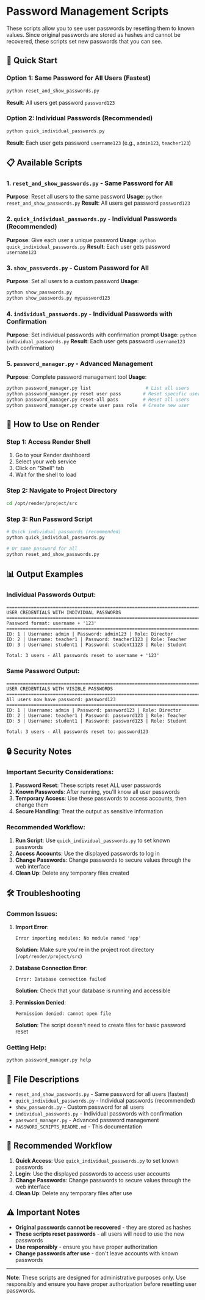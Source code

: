 # Password Management Scripts

These scripts allow you to see user passwords by resetting them to known values. Since original passwords are stored as hashes and cannot be recovered, these scripts set new passwords that you can see.

## 🚀 Quick Start

### Option 1: Same Password for All Users (Fastest)
```bash
python reset_and_show_passwords.py
```
**Result**: All users get password `password123`

### Option 2: Individual Passwords (Recommended)
```bash
python quick_individual_passwords.py
```
**Result**: Each user gets password `username123` (e.g., `admin123`, `teacher123`)

## 📋 Available Scripts

### 1. `reset_and_show_passwords.py` - Same Password for All
**Purpose**: Reset all users to the same password
**Usage**: `python reset_and_show_passwords.py`
**Result**: All users get password `password123`

### 2. `quick_individual_passwords.py` - Individual Passwords (Recommended)
**Purpose**: Give each user a unique password
**Usage**: `python quick_individual_passwords.py`
**Result**: Each user gets password `username123`

### 3. `show_passwords.py` - Custom Password for All
**Purpose**: Set all users to a custom password
**Usage**: 
```bash
python show_passwords.py
python show_passwords.py mypassword123
```

### 4. `individual_passwords.py` - Individual Passwords with Confirmation
**Purpose**: Set individual passwords with confirmation prompt
**Usage**: `python individual_passwords.py`
**Result**: Each user gets password `username123` (with confirmation)

### 5. `password_manager.py` - Advanced Management
**Purpose**: Complete password management tool
**Usage**:
```bash
python password_manager.py list                    # List all users
python password_manager.py reset user pass        # Reset specific user
python password_manager.py reset-all pass         # Reset all users
python password_manager.py create user pass role  # Create new user
```

## 🔧 How to Use on Render

### Step 1: Access Render Shell
1. Go to your Render dashboard
2. Select your web service
3. Click on "Shell" tab
4. Wait for the shell to load

### Step 2: Navigate to Project Directory
```bash
cd /opt/render/project/src
```

### Step 3: Run Password Script
```bash
# Quick individual passwords (recommended)
python quick_individual_passwords.py

# Or same password for all
python reset_and_show_passwords.py
```

## 📊 Output Examples

### Individual Passwords Output:
```
================================================================================
USER CREDENTIALS WITH INDIVIDUAL PASSWORDS
================================================================================
Password format: username + '123'
================================================================================
ID: 1 | Username: admin | Password: admin123 | Role: Director
ID: 2 | Username: teacher1 | Password: teacher1123 | Role: Teacher
ID: 3 | Username: student1 | Password: student1123 | Role: Student

Total: 3 users - All passwords reset to username + '123'
```

### Same Password Output:
```
================================================================================
USER CREDENTIALS WITH VISIBLE PASSWORDS
================================================================================
All users now have password: password123
================================================================================
ID: 1 | Username: admin | Password: password123 | Role: Director
ID: 2 | Username: teacher1 | Password: password123 | Role: Teacher
ID: 3 | Username: student1 | Password: password123 | Role: Student

Total: 3 users - All passwords reset to: password123
```

## 🔒 Security Notes

### Important Security Considerations:
1. **Password Reset**: These scripts reset ALL user passwords
2. **Known Passwords**: After running, you'll know all user passwords
3. **Temporary Access**: Use these passwords to access accounts, then change them
4. **Secure Handling**: Treat the output as sensitive information

### Recommended Workflow:
1. **Run Script**: Use `quick_individual_passwords.py` to set known passwords
2. **Access Accounts**: Use the displayed passwords to log in
3. **Change Passwords**: Change passwords to secure values through the web interface
4. **Clean Up**: Delete any temporary files created

## 🛠️ Troubleshooting

### Common Issues:

1. **Import Error**: 
   ```
   Error importing modules: No module named 'app'
   ```
   **Solution**: Make sure you're in the project root directory (`/opt/render/project/src`)

2. **Database Connection Error**:
   ```
   Error: Database connection failed
   ```
   **Solution**: Check that your database is running and accessible

3. **Permission Denied**:
   ```
   Permission denied: cannot open file
   ```
   **Solution**: The script doesn't need to create files for basic password reset

### Getting Help:
```bash
python password_manager.py help
```

## 📁 File Descriptions

- `reset_and_show_passwords.py` - Same password for all users (fastest)
- `quick_individual_passwords.py` - Individual passwords (recommended)
- `show_passwords.py` - Custom password for all users
- `individual_passwords.py` - Individual passwords with confirmation
- `password_manager.py` - Advanced password management
- `PASSWORD_SCRIPTS_README.md` - This documentation

## 🎯 Recommended Workflow

1. **Quick Access**: Use `quick_individual_passwords.py` to set known passwords
2. **Login**: Use the displayed passwords to access user accounts
3. **Change Passwords**: Change passwords to secure values through the web interface
4. **Clean Up**: Delete any temporary files after use

## ⚠️ Important Notes

- **Original passwords cannot be recovered** - they are stored as hashes
- **These scripts reset passwords** - all users will need to use the new passwords
- **Use responsibly** - ensure you have proper authorization
- **Change passwords after use** - don't leave accounts with known passwords

---

**Note**: These scripts are designed for administrative purposes only. Use responsibly and ensure you have proper authorization before resetting user passwords.
